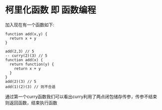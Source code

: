 # 柯里化函数 即 函数编程

加入现在有一个函数如下:
```
function add(x,y) {
  return x + y
}

add(2,3) // 5
-- curry(2)(3) // 5
function add(x) {
  return function(y) {
    return x + y
  }
}
add(2)(3) // 5
add(1)(2)(3) // 则不合适
```
通过第一个curry函数我们可以看出curry利用了两点闭包储存传参，传参不结束则返回函数，结束执行函数
